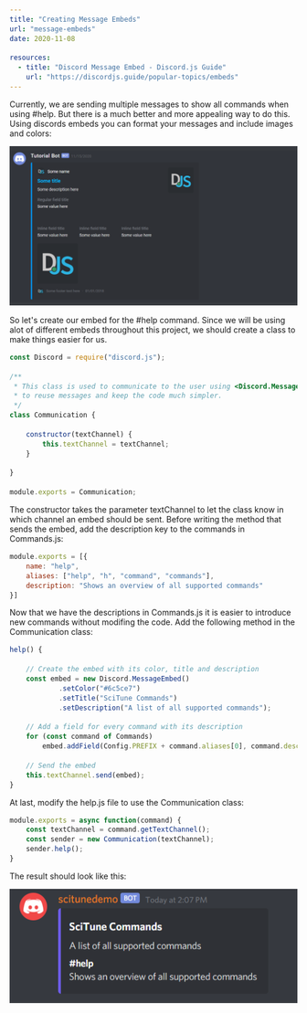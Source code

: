 ```yaml
---
title: "Creating Message Embeds"
url: "message-embeds"
date: 2020-11-08

resources:
  - title: "Discord Message Embed - Discord.js Guide"
    url: "https://discordjs.guide/popular-topics/embeds"
---
```


Currently, we are sending multiple messages to show all commands when using #help. But there is a much better and more appealing way to do this. Using discords embeds you can format your messages and include images and colors:

![Message Embed](../../md_project/dicord-music-bot-with-nodejs/assets/embed.png)

So let's create our embed for the #help command. Since we will be using alot of different embeds throughout this project, we should create a class to make things easier for us. 


```js
const Discord = require("discord.js");

/**
 * This class is used to communicate to the user using <Discord.MessageEmbed>. It makes it easier
 * to reuse messages and keep the code much simpler.
 */
class Communication {

	constructor(textChannel) {
		this.textChannel = textChannel;
	}

}

module.exports = Communication;
```

The constructor takes the parameter textChannel to let the class know in which channel an embed should be sent. Before writing the method that sends the embed, add the description key to the commands in Commands.js:

```js
module.exports = [{
    name: "help",
    aliases: ["help", "h", "command", "commands"],
    description: "Shows an overview of all supported commands"
}]
```

Now that we have the descriptions in Commands.js it is easier to introduce new commands without modifing the code. Add the following method in the Communication class:

```js
help() {

	// Create the embed with its color, title and description
	const embed = new Discord.MessageEmbed()
			.setColor("#6c5ce7")
			.setTitle("SciTune Commands")
			.setDescription("A list of all supported commands");

	// Add a field for every command with its description
	for (const command of Commands)
		embed.addField(Config.PREFIX + command.aliases[0], command.description);
	
	// Send the embed
	this.textChannel.send(embed);
}
```

At last, modify the help.js file to use the Communication class:
```js
module.exports = async function(command) {
    const textChannel = command.getTextChannel();
    const sender = new Communication(textChannel);
    sender.help();
}
```

The result should look like this:

![Message Embed](../../md_project/dicord-music-bot-with-nodejs/assets/embed2.png)